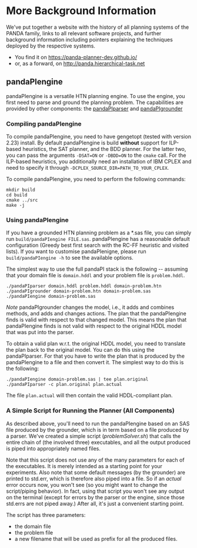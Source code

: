 # More Background Information

We've put together a website with the history of all planning systems of the PANDA family, links to all relevant software projects, and further background information including pointers explaining the techniques deployed by the respective systems.

- You find it on https://panda-planner-dev.github.io/
- or, as a forward, on http://panda.hierarchical-task.net

## pandaPIengine

pandaPIengine is a versatile HTN planning engine. To use the engine, you first need to parse and ground the planning problem. The capabilities are provided by other components: the [pandaPIparser](https://github.com/panda-planner-dev/pandaPIparser) and [pandaPIgrounder](https://github.com/panda-planner-dev/pandaPIgrounder)

### Compiling pandaPIengine

To compile pandaPIengine, you need to have gengetopt (tested with version 2.23) install.
By default pandaPIengine is build **without** support for ILP-based heuristics, the SAT planner, and the BDD planner.
For the latter two, you can pass the arguments `-DSAT=ON` or `-DBDD=ON` to the `cmake` call.
For the ILP-based heuristics, you additionally need an installation of IBM CPLEX and need to specify it through `-DCPLEX_SOURCE_DIR=PATH_TO_YOUR_CPLEX`.

To compile pandaPIengine, you need to perform the following commands:

```
mkdir build
cd build
cmake ../src
make -j
```

### Using pandaPIengine

If you have a grounded HTN planning problem as a *.sas file, you can simply run `build/pandaPIengine FILE.sas`. pandaPIengine has a reasonable default configuration (Greedy best first search with the RC-FF heuristic and visited lists). If you want to customise pandaPIenigne, please run `build/pandaPIengine -h` to see the available options.

The simplest way to use the full pandaPI stack is the following -- assuming that your domain file is `domain.hddl` and your problem file is `problem.hddl`.

```
./pandaPIparser domain.hddl problem.hddl domain-problem.htn
./pandaPIgrounder domain-problem.htn domain-problem.sas
./pandaPIengine domain-problem.sas
```

*Note* pandaPIgrounder changes the model, i.e., it adds and combines methods, and adds and changes actions. The plan that the pandaPIengine finds is valid with respect to that changed model. This means the plan that pandaPIengine finds is not valid with respect to the original HDDL model that was put into the parser.

To obtain a valid plan w.r.t. the original HDDL model, you need to translate the plan back to the original model. You can do this using the pandaPIparser. For that you have to write the plan that is produced by the pandaPIengine to a file and then convert it. The simplest way to do this is the following:

```
./pandaPIengine domain-problem.sas | tee plan.original
./pandaPIparser -c plan.original plan.actual
```

The file `plan.actual` will then contain the valid HDDL-compliant plan.


### A Simple Script for Running the Planner (All Components)

As described above, you'll need to run the pandaPIengine based on an SAS file produced by the grounder, which is in term based on a file produced by a parser. We've created a simple script (*problemSolver.sh*) that calls the entire chain of (the involved three) executables, and all the output produced is piped into appropriately named files. 

Note that this script does not use any of the many parameters for each of the executables. It is merely intended as a starting point for your experiments. Also note that some default messages (by the grounder) are printed to std.err, which is therefore also piped into a file. So if an *actual* error occurs now, you won't see (so you might want to change the script/piping behavior). In fact, using that script you won't see any output on the terminal (except for errors by the parser or the engine, since those std.errs are not piped away.) After all, it's just a convenient starting point.

The script has three parameters: 
- the domain file
- the problem file
- a new filename that will be used as prefix for all the produced files.

